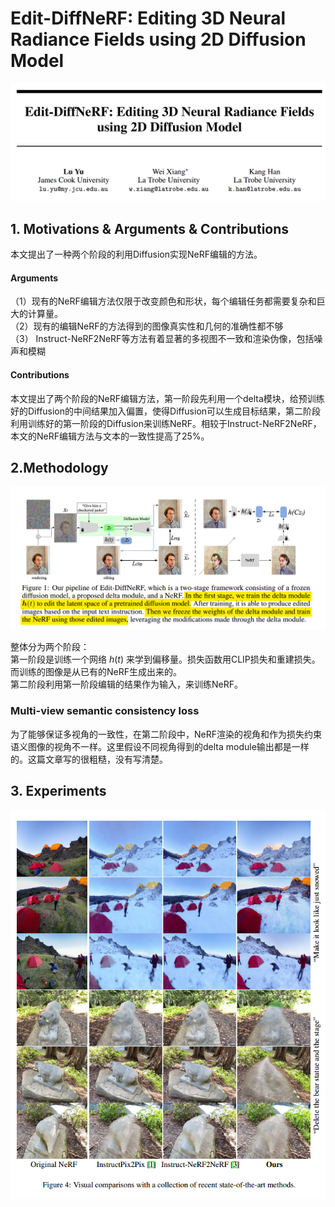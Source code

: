 # Edit-DiffNeRF: Editing 3D Neural Radiance Fields using 2D Diffusion Model

![img](res/046/001.png)

## 1. Motivations & Arguments & Contributions
本文提出了一种两个阶段的利用Diffusion实现NeRF编辑的方法。  

#### Arguments
（1）现有的NeRF编辑方法仅限于改变颜色和形状，每个编辑任务都需要复杂和巨大的计算量。  
（2）现有的编辑NeRF的方法得到的图像真实性和几何的准确性都不够  
（3） Instruct-NeRF2NeRF等方法有着显著的多视图不一致和渲染伪像，包括噪声和模糊  

#### Contributions
本文提出了两个阶段的NeRF编辑方法，第一阶段先利用一个delta模块，给预训练好的Diffusion的中间结果加入偏置，使得Diffusion可以生成目标结果，第二阶段利用训练好的第一阶段的Diffusion来训练NeRF。相较于Instruct-NeRF2NeRF，本文的NeRF编辑方法与文本的一致性提高了25%。  

## 2.Methodology

![img](res/046/002.png)

整体分为两个阶段：  
第一阶段是训练一个网络 $h(t)$ 来学到偏移量。损失函数用CLIP损失和重建损失。而训练的图像是从已有的NeRF生成出来的。  
第二阶段利用第一阶段编辑的结果作为输入，来训练NeRF。  

### Multi-view semantic consistency loss
为了能够保证多视角的一致性，在第二阶段中，NeRF渲染的视角和作为损失约束语义图像的视角不一样。这里假设不同视角得到的delta module输出都是一样的。这篇文章写的很粗糙，没有写清楚。      

## 3. Experiments

 ![img](res/046/003.png)
